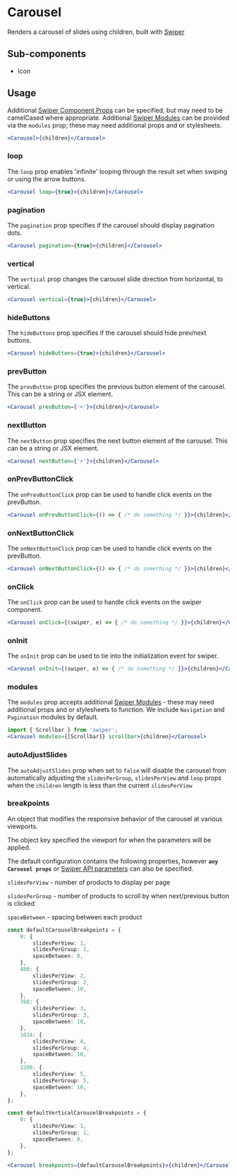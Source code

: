 # Carousel

Renders a carousel of slides using children, built with [Swiper](https://swiperjs.com/)

## Sub-components
- Icon

## Usage

Additional [Swiper Component Props](https://swiperjs.com/react#swiper-props) can be specified, but may need to be camelCased where appropriate.
Additional [Swiper Modules](https://swiperjs.com/swiper-api#modules) can be provided via the `modules` prop; these may need additional props and or stylesheets.

```jsx
<Carousel>{children}</Carousel>
```
### loop
The `loop` prop enables 'infinite' looping through the result set when swiping or using the arrow buttons.

```jsx
<Carousel loop={true}>{children}</Carousel>
```

### pagination
The `pagination` prop specifies if the carousel should display pagination dots. 

```jsx
<Carousel pagination={true}>{children}</Carousel>
```

### vertical 
The `vertical` prop changes the carousel slide direction from horizontal, to vertical. 

```jsx
<Carousel vertical={true}>{children}</Carousel>
```

### hideButtons
The `hideButtons` prop specifies if the carousel should hide prev/next buttons.

```jsx
<Carousel hideButtons={true}>{children}</Carousel>
```

### prevButton
The `prevButton` prop specifies the previous button element of the carousel. This can be a string or JSX element. 

```jsx
<Carousel prevButton={'<'}>{children}</Carousel>
```

### nextButton
The `nextButton` prop specifies the next button element of the carousel. This can be a string or JSX element. 

```jsx
<Carousel nextButton={'>'}>{children}</Carousel>
```

### onPrevButtonClick
The `onPrevButtonClick` prop can be used to handle click events on the prevButton.

```jsx
<Carousel onPrevButtonClick={() => { /* do something */ }}>{children}</Carousel>
```

### onNextButtonClick
The `onNextButtonClick` prop can be used to handle click events on the prevButton.

```jsx
<Carousel onNextButtonClick={() => { /* do something */ }}>{children}</Carousel>
```

### onClick
The `onClick` prop can be used to handle click events on the swiper component.

```jsx
<Carousel onClick={(swiper, e) => { /* do something */ }}>{children}</Carousel>
```

### onInit
The `onInit` prop can be used to tie into the initialization event for swiper.

```jsx
<Carousel onInit={(swiper, e) => { /* do something */ }}>{children}</Carousel>
```

### modules
The `modules` prop accepts additional [Swiper Modules](https://swiperjs.com/swiper-api#modules) - these may need additional props and or stylesheets to function. We include `Navigation` and `Pagination` modules by default.

```jsx
import { Scrollbar } from 'swiper';
<Carousel modules={[Scrollbar]} scrollbar>{children}</Carousel>
```

### autoAdjustSlides
The `autoAdjustSlides` prop when set to `false` will disable the carousel from automatically adjusting the `slidesPerGroup`, `slidesPerView` and `loop` props when the `children` length is less than the current `slidesPerView`

### breakpoints
An object that modifies the responsive behavior of the carousel at various viewports. 

The object key specified the viewport for when the parameters will be applied. 

The default configuration contains the following properties, however **`any Carousel props`** or [Swiper API parameters](https://swiperjs.com/swiper-api#parameters) can also be specified. 

`slidesPerView` - number of products to display per page

`slidesPerGroup` - number of products to scroll by when next/previous button is clicked

`spaceBetween` - spacing between each product

```typescript
const defaultCarouselBreakpoints = {
	0: {
		slidesPerView: 1,
		slidesPerGroup: 1,
		spaceBetween: 0,
	},
	480: {
		slidesPerView: 2,
		slidesPerGroup: 2,
		spaceBetween: 10,
	},
	768: {
		slidesPerView: 3,
		slidesPerGroup: 3,
		spaceBetween: 10,
	},
	1024: {
		slidesPerView: 4,
		slidesPerGroup: 4,
		spaceBetween: 10,
	},
	1200: {
		slidesPerView: 5,
		slidesPerGroup: 5,
		spaceBetween: 10,
	},
};

const defaultVerticalCarouselBreakpoints = {
	0: {
		slidesPerView: 1,
		slidesPerGroup: 1,
		spaceBetween: 0,
	},
};
```

```jsx
<Carousel breakpoints={defaultCarouselBreakpoints}>{children}</Carousel>
```
